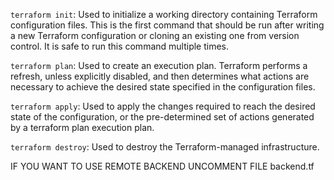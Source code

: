 ```terraform init```: Used to initialize a working directory containing Terraform configuration files. This is the first command that should be run after writing a new Terraform configuration or cloning an existing one from version control. It is safe to run this command multiple times.

```terraform plan```: Used to create an execution plan. Terraform performs a refresh, unless explicitly disabled, and then determines what actions are necessary to achieve the desired state specified in the configuration files.

```terraform apply```: Used to apply the changes required to reach the desired state of the configuration, or the pre-determined set of actions generated by a terraform plan execution plan.

```terraform destroy```: Used to destroy the Terraform-managed infrastructure.

IF YOU WANT TO USE REMOTE BACKEND UNCOMMENT FILE backend.tf